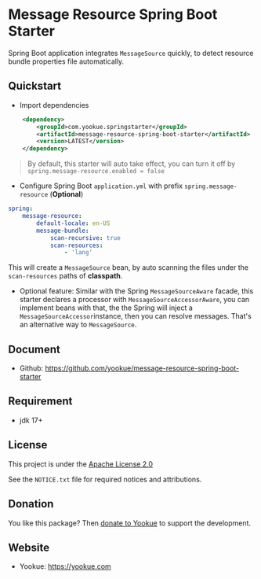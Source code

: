 # Message Resource Spring Boot Starter

Spring Boot application integrates `MessageSource` quickly, to detect resource bundle properties file automatically.

## Quickstart

- Import dependencies

```xml
    <dependency>
        <groupId>com.yookue.springstarter</groupId>
        <artifactId>message-resource-spring-boot-starter</artifactId>
        <version>LATEST</version>
    </dependency>
```

> By default, this starter will auto take effect, you can turn it off by `spring.message-resource.enabled = false`

- Configure Spring Boot `application.yml` with prefix `spring.message-resource` (**Optional**)

```yml
spring:
    message-resource:
        default-locale: en-US
        message-bundle:
            scan-recursive: true
            scan-resources:
                - 'lang'
```
This will create a `MessageSource` bean, by auto scanning the files under the `scan-resources` paths of **classpath**.

- Optional feature: Similar with the Spring `MessageSourceAware` facade, this starter declares a processor with `MessageSourceAccessorAware`, you can implement beans with that, the the Spring will inject a `MessageSourceAccessor`instance, then you can resolve messages. That's an alternative way to `MessageSource`.

## Document

- Github: https://github.com/yookue/message-resource-spring-boot-starter

## Requirement

- jdk 17+

## License

This project is under the [Apache License 2.0](https://www.apache.org/licenses/LICENSE-2.0)

See the `NOTICE.txt` file for required notices and attributions.

## Donation

You like this package? Then [donate to Yookue](https://yookue.com/public/donate) to support the development.

## Website

- Yookue: https://yookue.com
